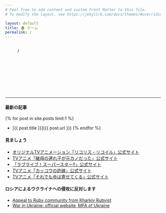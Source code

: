 ```yaml
---
# Feel free to add content and custom Front Matter to this file.
# To modify the layout, see https://jekyllrb.com/docs/themes/#overriding-theme-defaults

layout: default
title: 🏠 ホーム
permalink: /
---
```


<div class="container" id="particles-js" style="position: relative; height: 10rem">
  <div style="position: absolute; width: 100%">
    <figure class="text-center">
    <blockquote class="blockquote">
      <p id="text"></p>
    </blockquote>
    <figcaption class="blockquote-footer">
      <span id="artist"></span> / <cite id="title"></cite>
    </figcaption>
  </figure>
  </div>  
</div>


---

#### 最新の記事
{% for post in site.posts limit:1 %}
  * [{{ post.title }}]({{ post.url }})
{% endfor %}

#### 見ましょう
* [オリジナルTVアニメーション「リコリス・リコイル」公式サイト](https://lycoris-recoil.com/)
* [TVアニメ「継母の連れ子が元カノだった」公式サイト](https://tsurekano-anime.com/)
* [「ラブライブ！スーパースター!!」公式サイト](https://www.lovelive-anime.jp/yuigaoka/)
* [TVアニメ「カッコウの許嫁」公式サイト](https://cuckoos-anime.com/)
* [TVアニメ「それでも歩は寄せてくる」公式サイト](https://soreayu.com/)

#### ロシアによるウクライナへの侵攻に反対します
* [Appeal to Ruby community from Kharkiv Rubyist](https://zverok.space/blog/2022-03-03-WAR.html)
* [War in Ukraine: official website, MFA of Ukraine](https://war.ukraine.ua/)

<script>
  function Word(_text, _artist, _title) {
    this.text = _text;
    this.artist = _artist;
    this.title = _title;
  } 
  
  let words = [];
  words.push(new Word("本当の夢はとまらないんだね いま心が駆け出すんだ", "Liella!", "START!! True dreams"));
  words.push(new Word("昨日の夜を大人になるまで 心に仕舞っておくよ", "はるまきごはん", "蛍はいなかった"));
  words.push(new Word("僕らは宇宙もまだ知らない ゼロのゲート開くよ", "いとうかなこ", "アマデウス"));
  words.push(new Word("また昔みたいに 眠れるような気がして", "iroha(sasaki)", "炉心融解"));
  words.push(new Word("君が手を差し伸べた 光で影が生まれる", "さユり", "花の塔"));
  words.push(new Word("きっと、目と目が合うと 吹き出しちゃったりするんだ", "いよわ", "オーバー!"));
  words.push(new Word("めんどくさい☆諦め悪いみたい まだ重々謙遜したい yey", "ずっと真夜中でいいのに。", "ミラーチューン"));
  words.push(new Word("僕と君はふたりだけで 楽しく壊れたいから", "きくお", "天国へ行こう"));
  words.push(new Word("偽りのない自由をこの手にダンス 故に踊る", "UPLIFT SPICE", "オメガリズム"));
  words.push(new Word("はなればなれ見上げた空は 青く青く澄み切っていく", "TrySail", "azure"));
  words.push(new Word("だんだん 君と同じ言葉が使えるね", "みきとP", "いーあるふぁんくらぶ"));
  words.push(new Word("明日が晴れるなら それでいいや", "Mrs. GREEN APPLE", "春愁"));
  words.push(new Word("全身全霊で向かうわ 再生 再生 再生成", "Perfume", "再生"));
  words.push(new Word("愛していんのさ 強く愛していんのさ", "syudou", "キュートなカノジョ"));
  words.push(new Word("いつになれば終わるんだ 皆目、見当もつかない", "sumika", "フィクション"));
  words.push(new Word("Every day I listen to my heart", "平原綾香", "Jupiter"));
  words.push(new Word("響き合う願いが今 覚醒めてく", "fripSide", "LEVEL5-judgelight-"));
  words.push(new Word("何より大切と気付いても もう目も合わない", "滝川 ありさ", "さよならのゆくえ"));
  words.push(new Word("私の言葉は難しく受け止めないで 軽く聞き流すぐらいでいいから", "40mP", "嘘つきメーカー"));
  words.push(new Word("忘れたい思い出が人質だから いつでも殺れること覚悟しといてよ", "DECO*27", "人質交換"));
  words.push(new Word("君を誰より深く知っていたのに 隣の席の君はいない", "やなぎなぎ", "over and over"));
  words.push(new Word("君にいいことがあるように 今日は赤いストローさしてあげる", "aiko", "ストロー"));
  words.push(new Word("タンタンタン...もっと、さ! 想いをとめないで", 'チーム"ハナヤマタ"', "ヨロコビ・シンクロニシティ"));
  words.push(new Word("狂ったフリでごまかしていこうぜ 骨も残らぬパパママよ", "いよわ", "1000年生きてる"));
  words.push(new Word("自分がそう思うから みんな○○であって欲しいんでしょ", "ピノキオピー", "魔法少女とチョコレゐト"));
  words.push(new Word("真の真のハッピーエンド 着々とつくりましょ", "Wake Up, Girls!", "恋?で愛?で暴君です!"));
  words.push(new Word("重い荷物はいらないよ 裸足でかけていこう", "鹿乃", "プリマステラ"));
  words.push(new Word("これはそう、今日を諦めなかった 故の物語", "Leo/need", "ステラ"));
  words.push(new Word("同じく夢見続ける全て 君の明日を照らしたい", "川田まみ", "FIXED STAR"));
  words.push(new Word("泥んこだけど歩いて行ける まだまだ先は長いさ", "れるりり", "神のまにまに"));
  words.push(new Word("ダウンロードは終わらない アップロードは進捗ない", "かめりあ feat.ななひら", "インターネットが遅いさん"));
  words.push(new Word("なんでもないような秘密で わたしだけのあなたを探すの", "三月のパンタシア", "三月がずっと続けばいい"));
  words.push(new Word("呆れていないでちょっと待って きっと気に入ってもらえると思うな", "Official髭男dism", "115万キロのフィルム"));
  words.push(new Word("最後のサヨナラは他の誰でもなく 自分に叫んだんだろう", "あいみょん", "生きていたんだよな"));
  words.push(new Word("もう何も失わないように この血を流し尽くせ", "9mm Parabellum Bullet", "インフェルノ"));
  words.push(new Word("おっしゃ Let's 世界征服だ", "きゃりーぱみゅぱみゅ", "インベーダーインベーダー"));
  words.push(new Word("「いまは朝じゃないでしょ?」って そんなのしらない!", "名取さな", "さなのおうた。"));
  words.push(new Word("陽のあたる坂道を 自転車で駆けのぼる", "つじあやの", "風になる"));
  words.push(new Word("がんばってもどうしようもない時も きみを思い出すよ", "DREAMS COME TRUE", "何度でも"));
  words.push(new Word("離れ離れの街を 繋ぐ列車は行ってしまったね", "稲葉曇", "ラグトレイン"));
  words.push(new Word("大空を飛び回って 命揺らせ", "King Gnu", "飛行艇"));
  words.push(new Word("目先のマニーより 気持ち良いのが大事!", "23.exe", "CHO-DARI-"));
  words.push(new Word("虹の根元を探しにいこう あなたと迎えたい明日のために", "米津玄師", "かいじゅうのマーチ"));
  
  let selected_word = words[Math.floor(Math.random() * words.length)];
  document.getElementById("text").innerHTML = selected_word.text;
  document.getElementById("artist").innerHTML = selected_word.artist;
  document.getElementById("title").innerHTML = selected_word.title;

</script>